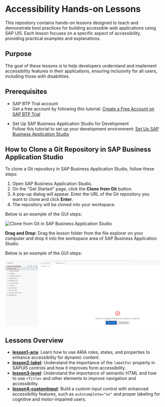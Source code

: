 # Accessibility Hands-on Lessons

This repository contains hands-on lessons designed to teach and demonstrate best practices for building accessible web applications using SAP UI5. Each lesson focuses on a specific aspect of accessibility, providing practical examples and explanations.

## Purpose

The goal of these lessons is to help developers understand and implement accessibility features in their applications, ensuring inclusivity for all users, including those with disabilities.

## Prerequisites

- SAP BTP Trial account  
  Get a free account by following this tutorial: [Create a Free Account on SAP BTP Trial](https://developers.sap.com/tutorials/hcp-create-trial-account.html)

- Set Up SAP Business Application Studio for Development  
  Follow this tutorial to set up your development environment: [Set Up SAP Business Application Studio](https://developers.sap.com/tutorials/appstudio-onboarding.html)

## How to Clone a Git Repository in SAP Business Application Studio

To clone a Git repository in SAP Business Application Studio, follow these steps:

1. Open SAP Business Application Studio.
2. On the "Get Started" page, click the **Clone from Git** button.
3. A pop-up dialog will appear. Enter the URL of the Git repository you want to clone and click **Enter**.
4. The repository will be cloned into your workspace.

Below is an example of the GUI steps:

![Clone from Git in SAP Business Application Studio](./images/clone-from-git.png)


**Drag and Drop**: Drag the lesson folder from the file explorer on your computer and drop it into the workspace area of SAP Business Application Studio.

Below is an example of the GUI steps:

![Open Folder in SAP Business Application Studio](./images/openfolder.png)

## Lessons Overview

- **[lesson1-aria](./lesson1-aria)**: Learn how to use ARIA roles, states, and properties to enhance accessibility for dynamic content.
- **[lesson2-label](./lesson2-label)**: Understand the importance of the `labelFor` property in SAPUI5 controls and how it improves form accessibility.
- **[lesson3-level](./lesson3-level)**: Understand the importance of semantic HTML and how to use `<Title>` and other elements to improve navigation and accessibility.
- **[lesson4-customInput](./lesson4-custom-input)**: Build a custom input control with enhanced accessibility features, such as `autocomplete="on"` and proper labeling for cognitive and motor-impaired users.